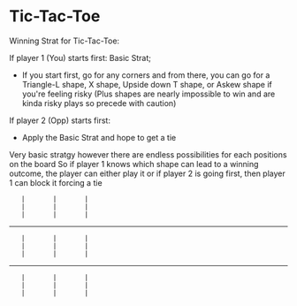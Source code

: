 # Tic-Tac-Toe

Winning Strat for Tic-Tac-Toe:

If player 1 (You) starts first:
Basic Strat;

- If you start first, go for any corners and from there, you can go for a Triangle-L shape, X shape, Upside down T shape, or Askew shape if you're feeling risky (Plus shapes are nearly impossible to win and are kinda risky plays so precede with caution)

If player 2 (Opp) starts first:

- Apply the Basic Strat and hope to get a tie

Very basic stratgy however there are endless possibilities for each positions on the board
So if player 1 knows which shape can lead to a winning outcome, the player can either play it or if player 2 is going first, then player 1 can block it forcing a tie

       |       |       |
       |       |       |
       |       |       |
-------------------------------
       |       |       |
       |       |       |
       |       |       |
-------------------------------
       |       |       |
       |       |       |
       |       |       |